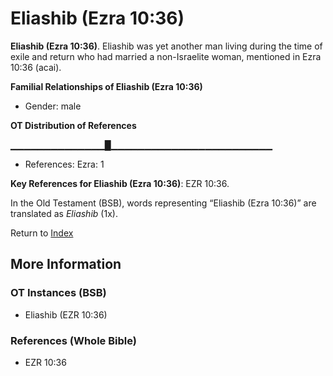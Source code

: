 # Eliashib (Ezra 10:36)
**Eliashib (Ezra 10:36)**. 
Eliashib was yet another man living during the time of exile and return who had married a non-Israelite woman, mentioned in Ezra 10:36 (acai). 




**Familial Relationships of Eliashib (Ezra 10:36)**


* Gender: male


**OT Distribution of References**

▁▁▁▁▁▁▁▁▁▁▁▁▁▁█▁▁▁▁▁▁▁▁▁▁▁▁▁▁▁▁▁▁▁▁▁▁▁▁
* References: Ezra: 1



**Key References for Eliashib (Ezra 10:36)**: 
EZR 10:36. 


In the Old Testament (BSB), words representing “Eliashib (Ezra 10:36)” are translated as 
*Eliashib* (1x). 




Return to [Index](00-Index.md)

## More Information

### OT Instances (BSB)

* Eliashib (EZR 10:36)



### References (Whole Bible)

* EZR 10:36



